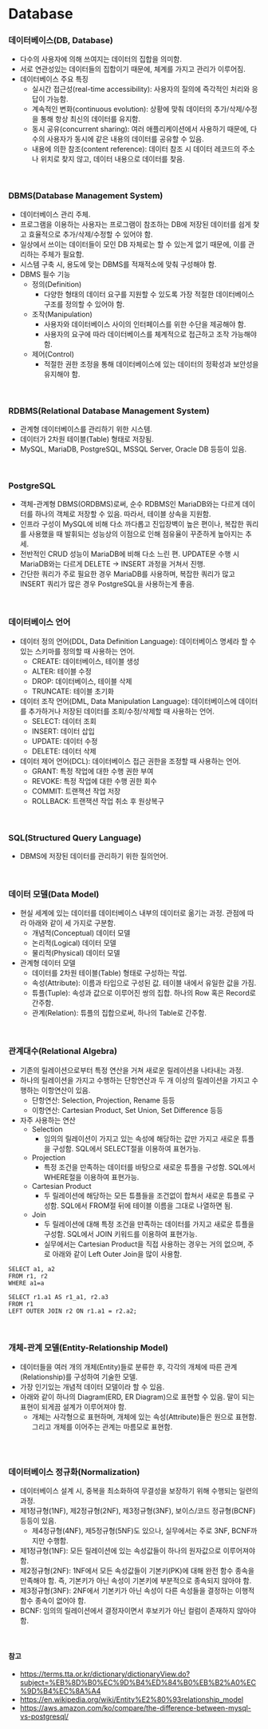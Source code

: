 # Database

### 데이터베이스(DB, Database)
* 다수의 사용자에 의해 쓰여지는 데이터의 집합을 의미함.
* 서로 연관성있는 데이터들의 집합이기 때문에, 체계를 가지고 관리가 이루어짐.
* 데이터베이스 주요 특징
	* 실시간 접근성(real-time accessibility): 사용자의 질의에 즉각적인 처리와 응답이 가능함.
	* 계속적인 변화(continuous evolution): 상황에 맞춰 데이터의 추가/삭제/수정을 통해 항상 최신의 데이터를 유지함.
	* 동시 공유(concurrent sharing): 여러 애플리케이션에서 사용하기 때문에, 다수의 사용자가 동시에 같은 내용의 데이터를 공유할 수 있음.
	* 내용에 의한 참조(content reference): 데이터 참조 시 데이터 레코드의 주소나 위치로 찾지 않고, 데이터 내용으로 데이터를 찾음.

<br>

### DBMS(Database Management System)
* 데이터베이스 관리 주체.
* 프로그램을 이용하는 사용자는 프로그램이 참조하는 DB에 저장된 데이터를 쉽게 찾고 효율적으로 추가/삭제/수정할 수 있어야 함.
* 일상에서 쓰이는 데이터들이 모인 DB 자체로는 할 수 있는게 없기 때문에, 이를 관리하는 주체가 필요함.
* 시스템 구축 시, 용도에 맞는 DBMS를 적재적소에 맞춰 구성해야 함.
* DBMS 필수 기능
	* 정의(Definition)
		* 다양한 형태의 데이터 요구를 지원할 수 있도록 가장 적절한 데이터베이스 구조를 정의할 수 있어야 함.
	* 조작(Manipulation)
		* 사용자와 데이터베이스 사이의 인터페이스를 위한 수단을 제공해야 함.
		* 사용자의 요구에 따라 데이터베이스를 체계적으로 접근하고 조작 가능해야 함.
	* 제어(Control)
		* 적절한 권한 조정을 통해 데이터베이스에 있는 데이터의 정확성과 보안성을 유지해야 함.

<br>

### RDBMS(Relational Database Management System)
* 관계형 데이터베이스를 관리하기 위한 시스템.
* 데이터가 2차원 테이블(Table) 형태로 저장됨.
* MySQL, MariaDB, PostgreSQL, MSSQL Server, Oracle DB 등등이 있음.

<br>

### PostgreSQL
* 객체-관계형 DBMS(ORDBMS)로써, 순수 RDBMS인 MariaDB와는 다르게 데이터를 하나의 객체로 저장할 수 있음. 따라서, 테이블 상속을 지원함.
* 인프라 구성이 MySQL에 비해 다소 까다롭고 진입장벽이 높은 편이나, 복잡한 쿼리를 사용했을 때 발휘되는 성능상의 이점으로 인해 점유율이 꾸준하게 높아지는 추세.
* 전반적인 CRUD 성능이 MariaDB에 비해 다소 느린 편. UPDATE문 수행 시 MariaDB와는 다르게 DELETE -> INSERT 과정을 거쳐서 진행.
* 간단한 쿼리가 주로 필요한 경우 MariaDB를 사용하며, 복잡한 쿼리가 많고 INSERT 쿼리가 많은 경우 PostgreSQL을 사용하는게 좋음.

<br>

### 데이터베이스 언어
* 데이터 정의 언어(DDL, Data Definition Language): 데이터베이스 명세라 할 수 있는 스키마를 정의할 때 사용하는 언어.
	* CREATE: 데이터베이스, 테이블 생성
	* ALTER: 테이블 수정
	* DROP: 데이터베이스, 테이블 삭제
	* TRUNCATE: 테이블 초기화
* 데이터 조작 언어(DML, Data Manipulation Language): 데이터베이스에 데이터를 추가하거나 저장된 데이터를 조회/수정/삭제할 때 사용하는 언어.
	* SELECT: 데이터 조회
	* INSERT: 데이터 삽입
	* UPDATE: 데이터 수정
	* DELETE: 데이터 삭제
* 데이터 제어 언어(DCL): 데이터베이스 접근 권한을 조정할 때 사용하는 언어.
	* GRANT: 특정 작업에 대한 수행 권한 부여
	* REVOKE: 특정 작업에 대한 수행 권한 회수
	* COMMIT: 트랜잭션 작업 저장
	* ROLLBACK: 트랜잭션 작업 취소 후 원상복구

<br>

### SQL(Structured Query Language)
* DBMS에 저장된 데이터를 관리하기 위한 질의언어.

<br>

### 데이터 모델(Data Model)
* 현실 세계에 있는 데이터를 데이터베이스 내부의 데이터로 옮기는 과정. 관점에 따라 아래와 같이 세 가지로 구분함.
	* 개념적(Conceptual) 데이터 모델
	* 논리적(Logical) 데이터 모델
	* 물리적(Physical) 데이터 모델
* 관계형 데이터 모델
	* 데이터를 2차원 테이블(Table) 형태로 구성하는 작업.
	* 속성(Attribute): 이름과 타입으로 구성된 값. 테이블 내에서 유일한 값을 가짐.
	* 튜플(Tuple): 속성과 값으로 이루어진 쌍의 집합. 하나의 Row 혹은 Record로 간주함.
	* 관계(Relation): 튜플의 집합으로써, 하나의 Table로 간주함.

<br>

### 관계대수(Relational Algebra)
* 기존의 릴레이션으로부터 특정 연산을 거쳐 새로운 릴레이션을 나타내는 과정.
* 하나의 릴레이션을 가지고 수행하는 단항연산과 두 개 이상의 릴레이션을 가지고 수행하는 이항연산이 있음.
	* 단항연산: Selection, Projection, Rename 등등
	* 이항연산: Cartesian Product, Set Union, Set Difference 등등
* 자주 사용하는 연산
	* Selection
		* 임의의 릴레이션이 가지고 있는 속성에 해당하는 값만 가지고 새로운 튜플을 구성함. SQL에서 SELECT절을 이용하여 표현가능.
	* Projection
		* 특정 조건을 만족하는 데이터를 바탕으로 새로운 튜플을 구성함. SQL에서 WHERE절을 이용하여 표현가능.
	* Cartesian Product
		* 두 릴레이션에 해당하는 모든 튜플들을 조건없이 합쳐서 새로운 튜플로 구성함. SQL에서 FROM절 뒤에 테이블 이름을 그대로 나열하면 됨.
	* Join
		* 두 릴레이션에 대해 특정 조건을 만족하는 데이터를 가지고 새로운 튜플을 구성함. SQL에서 JOIN 키워드를 이용하여 표현가능.
		* 실무에서는 Cartesian Product을 직접 사용하는 경우는 거의 없으며, 주로 아래와 같이 Left Outer Join을 많이 사용함.

```
SELECT a1, a2
FROM r1, r2
WHERE a1=a

SELECT r1.a1 AS r1_a1, r2.a3
FROM r1
LEFT OUTER JOIN r2 ON r1.a1 = r2.a2;
```

<br>

### 개체-관계 모델(Entity-Relationship Model)
* 데이터들을 여러 개의 개체(Entity)들로 분류한 후, 각각의 개체에 따른 관계(Relationship)를 구성하여 기술한 모델.
* 가장 인기있는 개념적 데이터 모델이라 할 수 있음.
* 아래와 같이 하나의 Diagram(ERD, ER Diagram)으로 표현할 수 있음. 말이 되는 표현이 되게끔 설계가 이루어져야 함.
	* 개체는 사각형으로 표현하며, 개체에 있는 속성(Attribute)들은 원으로 표현함. 그리고 개체를 이어주는 관계는 마름모로 표현함.

<figure><img src="./images/ER_Diagram_MMORPG.png" alt=""></figure>

<br>

### 데이터베이스 정규화(Normalization)
* 데이터베이스 설계 시, 중복을 최소화하여 무결성을 보장하기 위해 수행되는 일련의 과정.
* 제1정규형(1NF), 제2정규형(2NF), 제3정규형(3NF), 보이스/코드 정규형(BCNF) 등등이 있음.
	* 제4정규형(4NF), 제5정규형(5NF)도 있으나, 실무에서는 주로 3NF, BCNF까지만 수행함.
* 제1정규형(1NF): 모든 릴레이션에 있는 속성값들이 하나의 원자값으로 이루어져야 함.
* 제2정규형(2NF): 1NF에서 모든 속성값들이 기본키(PK)에 대해 완전 함수 종속을 만족해야 함. 즉, 기본키가 아닌 속성이 기본키에 부분적으로 종속되지 않아야 함.
* 제3정규형(3NF): 2NF에서 기본키가 아닌 속성이 다른 속성들을 결정하는 이행적 함수 종속이 없어야 함.
* BCNF: 임의의 릴레이션에서 결정자이면서 후보키가 아닌 컬럼이 존재하지 않아야 함.

<br>

#### 참고
* https://terms.tta.or.kr/dictionary/dictionaryView.do?subject=%EB%8D%B0%EC%9D%B4%ED%84%B0%EB%B2%A0%EC%9D%B4%EC%8A%A4
* https://en.wikipedia.org/wiki/Entity%E2%80%93relationship_model
* https://aws.amazon.com/ko/compare/the-difference-between-mysql-vs-postgresql/

